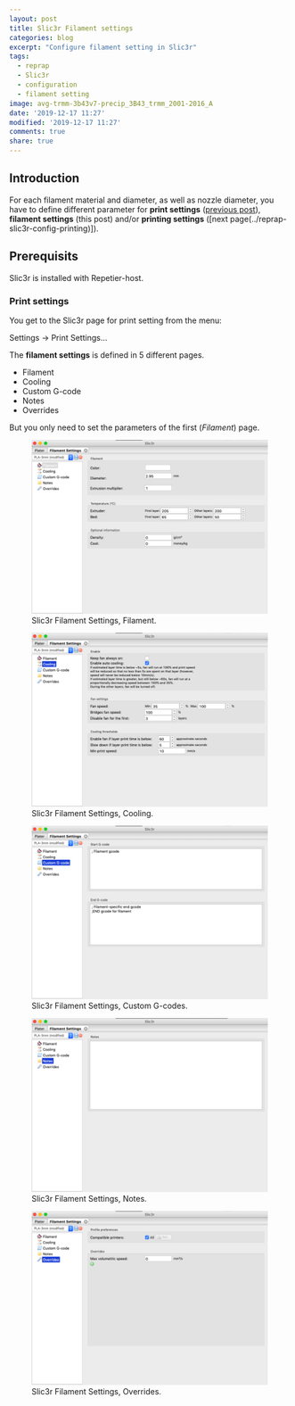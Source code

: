 ```yaml
---
layout: post
title: Slic3r Filament settings
categories: blog
excerpt: "Configure filament setting in Slic3r"
tags:
  - reprap
  - Slic3r
  - configuration
  - filament setting
image: avg-trmm-3b43v7-precip_3B43_trmm_2001-2016_A
date: '2019-12-17 11:27'
modified: '2019-12-17 11:27'
comments: true
share: true
---
```


## Introduction

For each filament material and diameter, as well as nozzle diameter, you have to define different parameter for __print settings__ ([previous post](../reprap-slic3r-config-print)), __filament settings__ (this post) and/or __printing settings__ ([next page(../reprap-slic3r-config-printing)]).

## Prerequisits

<span class='app'>Slic3r</span> is installed with <span class='app'>Repetier-host</span>.

### Print settings

You get to the <span class='app'>Slic3r</span> page for print setting from the menu:

<span class='menu'>Settings -> Print Settings... </span>

The __filament settings__ is defined in 5 different pages.

- Filament
- Cooling
- Custom G-code
- Notes
- Overrides

But you only need to set the parameters of the first (_Filament_) page.

<figure>
<img src="../../images/slic2r-filament-settings-01.png">
<figcaption> Slic3r Filament Settings, Filament.</figcaption>
</figure>

<figure>
<img src="../../images/slic2r-filament-settings-02.png">
<figcaption> Slic3r Filament Settings, Cooling.</figcaption>
</figure>

<figure>
<img src="../../images/slic2r-filament-settings-03.png">
<figcaption> Slic3r Filament Settings, Custom G-codes.</figcaption>
</figure>

<figure>
<img src="../../images/slic2r-filament-settings-04.png">
<figcaption> Slic3r Filament Settings, Notes.</figcaption>
</figure>

<figure>
<img src="../../images/slic2r-filament-settings-05.png">
<figcaption> Slic3r Filament Settings, Overrides.</figcaption>
</figure>
